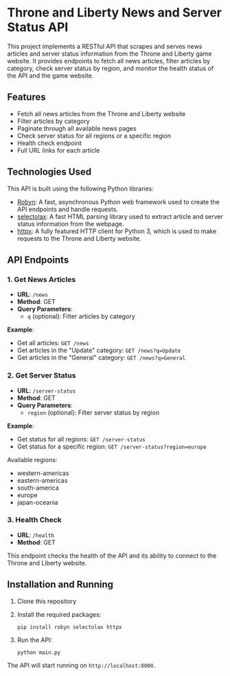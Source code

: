 # Throne and Liberty News and Server Status API

This project implements a RESTful API that scrapes and serves news articles and server status information from the Throne and Liberty game website. It provides endpoints to fetch all news articles, filter articles by category, check server status by region, and monitor the health status of the API and the game website.

## Features

- Fetch all news articles from the Throne and Liberty website
- Filter articles by category
- Paginate through all available news pages
- Check server status for all regions or a specific region
- Health check endpoint
- Full URL links for each article

## Technologies Used

This API is built using the following Python libraries:

- [Robyn](https://github.com/sansyrox/robyn): A fast, asynchronous Python web framework used to create the API endpoints and handle requests.
- [selectolax](https://github.com/rushter/selectolax): A fast HTML parsing library used to extract article and server status information from the webpage.
- [httpx](https://github.com/encode/httpx): A fully featured HTTP client for Python 3, which is used to make requests to the Throne and Liberty website.

## API Endpoints

### 1. Get News Articles

- **URL**: `/news`
- **Method**: GET
- **Query Parameters**:
  - `q` (optional): Filter articles by category

**Example**:

- Get all articles: `GET /news`
- Get articles in the "Update" category: `GET /news?q=Update`
- Get articles in the "General" category: `GET /news?q=General`

### 2. Get Server Status

- **URL**: `/server-status`
- **Method**: GET
- **Query Parameters**:
  - `region` (optional): Filter server status by region

**Example**:

- Get status for all regions: `GET /server-status`
- Get status for a specific region: `GET /server-status?region=europe`

Available regions:

- western-americas
- eastern-americas
- south-america
- europe
- japan-oceania

### 3. Health Check

- **URL**: `/health`
- **Method**: GET

This endpoint checks the health of the API and its ability to connect to the Throne and Liberty website.

## Installation and Running

1. Clone this repository
2. Install the required packages:

   ```
   pip install robyn selectolax httpx
   ```

3. Run the API:

   ```
   python main.py
   ```

The API will start running on `http://localhost:8000`.
